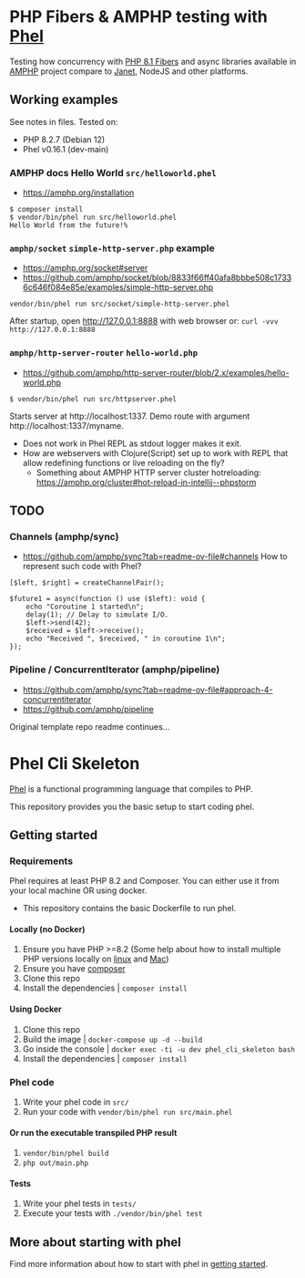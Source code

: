 # PHP Fibers & AMPHP testing with [Phel](https://phel-lang.org/)

Testing how concurrency with [PHP 8.1 Fibers](https://wiki.php.net/rfc/fibers) and async libraries available in [AMPHP](https://amphp.org/) project compare to [Janet](https://janet-lang.org/docs/fibers/index.html), NodeJS and other platforms.

## Working examples
See notes in files. Tested on:

- PHP 8.2.7 (Debian 12)
- Phel v0.16.1 (dev-main)

### AMPHP docs Hello World `src/helloworld.phel`
- https://amphp.org/installation

```
$ composer install
$ vendor/bin/phel run src/helloworld.phel
Hello World from the future!%
```

### `amphp/socket` `simple-http-server.php` example
- https://amphp.org/socket#server
- https://github.com/amphp/socket/blob/8833f66ff40afa8bbbe508c17336c646f084e85e/examples/simple-http-server.php
```
vendor/bin/phel run src/socket/simple-http-server.phel
```

After startup, open http://127.0.0.1:8888 with web browser or: `curl -vvv http://127.0.0.1:8888`

### `amphp/http-server-router` `hello-world.php`
- https://github.com/amphp/http-server-router/blob/2.x/examples/hello-world.php

```
$ vendor/bin/phel run src/httpserver.phel
```

Starts server at http://localhost:1337. Demo route with argument http://localhost:1337/myname.

- Does not work in Phel REPL as stdout logger makes it exit.
- How are webservers with Clojure(Script) set up to work with REPL that allow redefining functions or live reloading on the fly?
  - Something about AMPHP HTTP server cluster hotreloading: https://amphp.org/cluster#hot-reload-in-intellij--phpstorm

## TODO
### Channels (amphp/sync)
- https://github.com/amphp/sync?tab=readme-ov-file#channels
How to represent such code with Phel?
```
[$left, $right] = createChannelPair();

$future1 = async(function () use ($left): void {
    echo "Coroutine 1 started\n";
    delay(1); // Delay to simulate I/O.
    $left->send(42);
    $received = $left->receive();
    echo "Received ", $received, " in coroutine 1\n";
});
```
### Pipeline / ConcurrentIterator (amphp/pipeline)
- https://github.com/amphp/sync?tab=readme-ov-file#approach-4-concurrentiterator
- https://github.com/amphp/pipeline

Original template repo readme continues...
# Phel Cli Skeleton

[Phel](https://phel-lang.org/) is a functional programming language that compiles to PHP. 

This repository provides you the basic setup to start coding phel.

## Getting started

### Requirements

Phel requires at least PHP 8.2 and Composer.
You can either use it from your local machine OR using docker.
  - This repository contains the basic Dockerfile to run phel.

#### Locally (no Docker)

1. Ensure you have PHP >=8.2 (Some help about how to install multiple PHP versions locally on [linux](https://github.com/phpbrew/phpbrew) and [Mac](https://github.com/shivammathur/homebrew-php))
1. Ensure you have [composer](https://getcomposer.org/composer-stable.phar)
1. Clone this repo
1. Install the dependencies | `composer install`

#### Using Docker

1. Clone this repo
1. Build the image | `docker-compose up -d --build`
1. Go inside the console | `docker exec -ti -u dev phel_cli_skeleton bash`
1. Install the dependencies | `composer install`

### Phel code

1. Write your phel code in `src/`
1. Run your code with `vendor/bin/phel run src/main.phel`

#### Or run the executable transpiled PHP result

1. `vendor/bin/phel build`
1. `php out/main.php`

#### Tests

1. Write your phel tests in `tests/`
1. Execute your tests with `./vendor/bin/phel test`

## More about starting with phel

Find more information about how to start with phel in [getting started](https://phel-lang.org/documentation/getting-started/).
